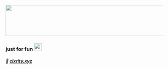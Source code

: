 <img src='https://images-ext-2.discordapp.net/external/8uuKde1ImqkoDbTfXjOQeXZaadPTujKNXClOHXjTgEw/https/i.gyazo.com/a623b03394d2a4807cace4f4835884a1.png'
width="750px" height="100px" />
### <span> just for fun <img src='https://media.discordapp.net/attachments/939974049361190912/982157090682449940/green_ish_pixel_fountain_art.gif' style='top: 0px; right: 0px;' width='25px' height='25px' /></span>
##### 🔗 [clxrity.xyz](https://clxrity.xyz)
